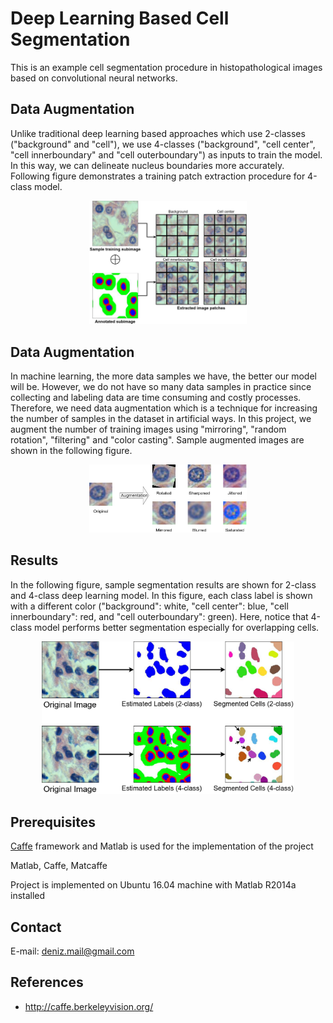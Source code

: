 
Deep Learning Based Cell Segmentation
===

This is an example cell segmentation procedure in histopathological images based on convolutional neural networks.

Data Augmentation
-------------
Unlike traditional deep learning based approaches which use 2-classes ("background" and "cell"), we use 4-classes ("background", "cell center", "cell innerboundary" and "cell outerboundary") as inputs to train the model. In this way, we can delineate nucleus boundaries more accurately. Following figure demonstrates a training patch extraction procedure for 4-class model.

<p align="center">
  <img src="./patchExtraction.png" width="50%" height="50%"/>
</p>


Data Augmentation
-------------
In machine learning, the more data samples we have, the better our model will be. However, we do not have so many data samples in practice since collecting and labeling data are time consuming and costly processes. Therefore, we need data augmentation which is a technique for increasing the number of samples in the dataset in artificial ways. In this project, we augment the number of training images using "mirroring", "random rotation", "filtering" and "color casting". Sample augmented images are shown in the following figure. 

<p align="center">
  <img src="./dataAugmentation.png" width="50%" height="50%"/>
</p>


Results
-------------
In the following figure, sample segmentation results are shown for 2-class and 4-class deep learning model. In this figure, each class label is shown with a different color ("background": white, "cell center": blue, "cell innerboundary": red, and "cell outerboundary": green). Here, notice that 4-class model performs better segmentation especially for overlapping cells. 
<p align="center">
  <img src="./sampleSegmentation.png" width="80%" height="80%"/>
</p>

Prerequisites
-------------
[Caffe](http://caffe.berkeleyvision.org/) framework and Matlab is used for the implementation of the project

Matlab, Caffe, Matcaffe

Project is implemented on Ubuntu 16.04 machine with Matlab R2014a installed

Contact
-------
E-mail: deniz.mail@gmail.com

References
------------
- http://caffe.berkeleyvision.org/
